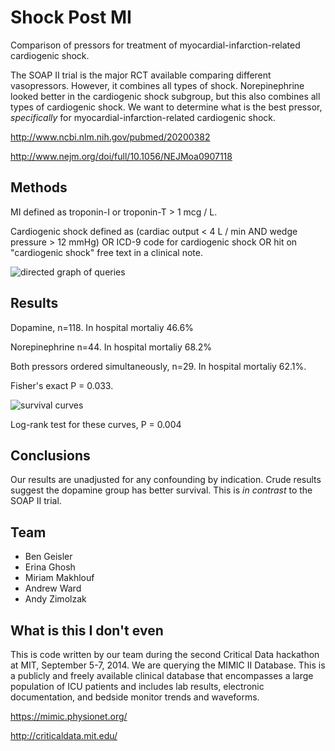 Shock Post MI
========

Comparison of pressors for treatment of myocardial-infarction-related
cardiogenic shock.

The SOAP II trial is the major RCT available comparing different
vasopressors. However, it combines all types of shock. Norepinephrine
looked better in the cardiogenic shock subgroup, but this also
combines all types of cardiogenic shock. We want to determine what is
the best pressor, *specifically* for myocardial-infarction-related
cardiogenic shock.

http://www.ncbi.nlm.nih.gov/pubmed/20200382

http://www.nejm.org/doi/full/10.1056/NEJMoa0907118

Methods
-------

MI defined as troponin-I or troponin-T > 1 mcg / L.

Cardiogenic shock defined as (cardiac output < 4 L / min AND wedge
pressure > 12 mmHg) OR ICD-9 code for cardiogenic shock OR hit on
"cardiogenic shock" free text in a clinical note.

![directed graph of queries](https://dl.dropboxusercontent.com/u/38640281/xfiles/postmi_graph.png)

Results
-------

Dopamine, n=118. In hospital mortaliy 46.6%

Norepinephrine n=44. In hospital mortaliy 68.2%

Both pressors ordered simultaneously, n=29. In hospital mortaliy 62.1%.

Fisher's exact P = 0.033.

![survival curves](https://dl.dropboxusercontent.com/u/38640281/xfiles/inhospital-mort.png)

Log-rank test for these curves, P = 0.004

Conclusions
----

Our results are unadjusted for any confounding by indication. Crude
results suggest the dopamine group has better survival. This is *in
contrast* to the SOAP II trial.

Team
----
* Ben Geisler
* Erina Ghosh
* Miriam Makhlouf
* Andrew Ward
* Andy Zimolzak

What is this I don't even
----

This is code written by our team during the second Critical Data
hackathon at MIT, September 5-7, 2014. We are querying the MIMIC II
Database. This is a publicly and freely available clinical database
that encompasses a large population of ICU patients and includes lab
results, electronic documentation, and bedside monitor trends and
waveforms.

https://mimic.physionet.org/

http://criticaldata.mit.edu/
